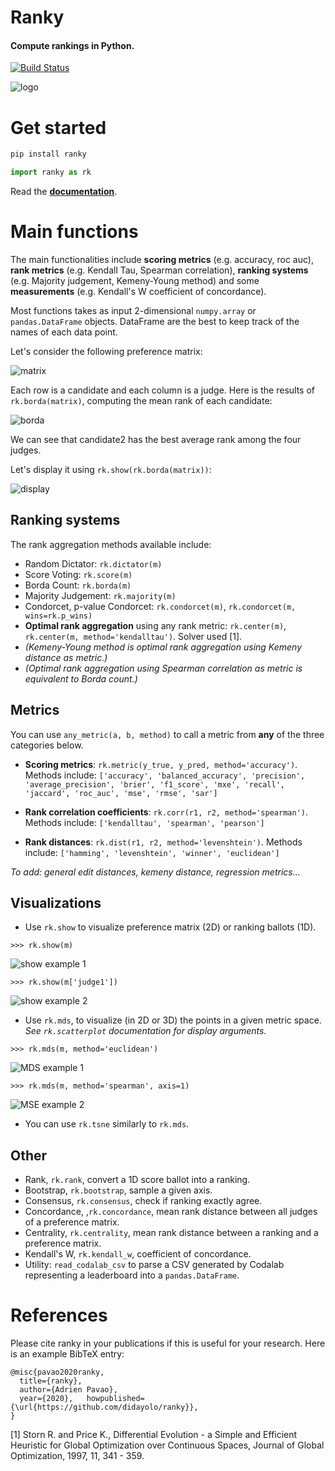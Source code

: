 # Ranky

#### Compute rankings in Python.

[![Build Status](https://travis-ci.com/Didayolo/ranky.svg?token=sQRwdboThHyw4yYsxjxs&branch=master)](https://travis-ci.com/Didayolo/ranky)

![logo](logo.png)

# Get started

```bash
pip install ranky
```
```python
import ranky as rk
```

Read the **[documentation](https://didayolo.github.io/ranky/)**.

# Main functions

The main functionalities include **scoring metrics** (e.g. accuracy, roc auc), **rank metrics** (e.g. Kendall Tau, Spearman correlation), **ranking systems** (e.g. Majority judgement, Kemeny-Young method) and some **measurements** (e.g. Kendall's W coefficient of concordance).

Most functions takes as input 2-dimensional `numpy.array` or `pandas.DataFrame` objects. DataFrame are the best to keep track of the names of each data point.

Let's consider the following preference matrix:

![matrix](img/preference_matrix.png)

Each row is a candidate and each column is a judge. Here is the results of `rk.borda(matrix)`, computing the mean rank of each candidate:

![borda](img/borda_example.png)

We can see that candidate2 has the best average rank among the four judges.

Let's display it using `rk.show(rk.borda(matrix))`:

![display](img/show_example.png)


## Ranking systems

The rank aggregation methods available include:

* Random Dictator: `rk.dictator(m)`
* Score Voting: `rk.score(m)`
* Borda Count: `rk.borda(m)`
* Majority Judgement: `rk.majority(m)`
* Condorcet, p-value Condorcet: `rk.condorcet(m)`, `rk.condorcet(m, wins=rk.p_wins)`
* **Optimal rank aggregation** using any rank metric: `rk.center(m)`, `rk.center(m, method='kendalltau')`. Solver used \[1\].
* _(Kemeny-Young method is optimal rank aggregation using Kemeny distance as metric.)_
* _(Optimal rank aggregation using Spearman correlation as metric is equivalent to Borda count.)_



## Metrics

You can use `any_metric(a, b, method)` to call a metric from **any** of the three categories below.

* **Scoring metrics**: `rk.metric(y_true, y_pred, method='accuracy')`. Methods include: `['accuracy', 'balanced_accuracy', 'precision', 'average_precision', 'brier', 'f1_score', 'mxe', 'recall', 'jaccard', 'roc_auc', 'mse', 'rmse', 'sar']`

* **Rank correlation coefficients**: `rk.corr(r1, r2, method='spearman')`. Methods include: `['kendalltau', 'spearman', 'pearson']`

* **Rank distances**: `rk.dist(r1, r2, method='levenshtein')`. Methods include: `['hamming', 'levenshtein', 'winner', 'euclidean']`


_To add: general edit distances, kemeny distance, regression metrics..._


## Visualizations

* Use `rk.show` to visualize preference matrix (2D) or ranking ballots (1D).

`>>> rk.show(m)`

![show example 1](img/show_example_1.png)

`>>> rk.show(m['judge1'])`

![show example 2](img/show_example_2.png)

* Use `rk.mds`, to visualize (in 2D or 3D) the points in a given metric space. _See `rk.scatterplot` documentation for display arguments._

`>>> rk.mds(m, method='euclidean')`

![MDS example 1](img/mds_example_1.png)

`>>> rk.mds(m, method='spearman', axis=1)`

![MSE example 2](img/mds_example_2.png)

* You can use `rk.tsne` similarly to `rk.mds`.



## Other

* Rank, `rk.rank`, convert a 1D score ballot into a ranking.
* Bootstrap, `rk.bootstrap`, sample a given axis.
* Consensus, `rk.consensus`, check if ranking exactly agree.
* Concordance, ,`rk.concordance`, mean rank distance between all judges of a preference matrix.
* Centrality, `rk.centrality`, mean rank distance between a ranking and a preference matrix.
* Kendall's W, `rk.kendall_w`, coefficient of concordance.
* Utility: `read_codalab_csv` to parse a CSV generated by Codalab representing a leaderboard into a `pandas.DataFrame`.


# References

Please cite ranky in your publications if this is useful for your research. Here is an example BibTeX entry:

```
@misc{pavao2020ranky,
  title={ranky},
  author={Adrien Pavao},
  year={2020},   howpublished={\url{https://github.com/didayolo/ranky}},
}
```

\[1\] Storn R. and Price K., Differential Evolution - a Simple and Efficient Heuristic for Global Optimization over Continuous Spaces, Journal of Global Optimization, 1997, 11, 341 - 359.
